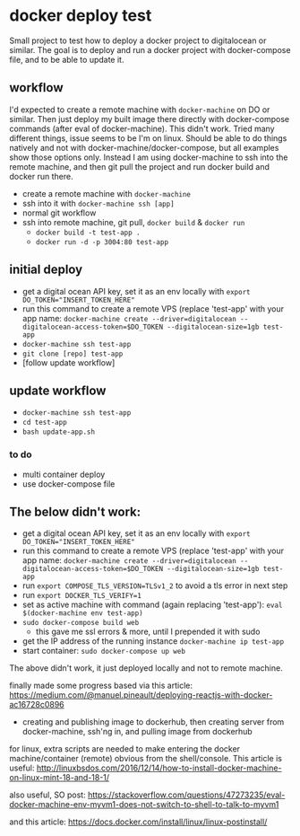 # docker deploy test

Small project to test how to deploy a docker project to digitalocean or similar. The goal is to deploy and run a docker project with docker-compose file, and to be able to update it.

## workflow

I'd expected to create a remote machine with `docker-machine` on DO or similar. Then just deploy my built image there directly with docker-compose commands (after eval of docker-machine). This didn't work. Tried many different things, issue seems to be I'm on linux. Should be able to do things natively and not with docker-machine/docker-compose, but all examples show those options only. Instead I am using docker-machine to ssh into the remote machine, and then git pull the project and run docker build and docker run there.



- create a remote machine with `docker-machine`
- ssh into it with `docker-machine ssh [app]`
- normal git workflow
- ssh into remote machine, git pull, `docker build` & `docker run`
    - `docker build -t test-app .`
    - `docker run -d -p 3004:80 test-app`

## initial deploy
- get a digital ocean API key, set it as an env locally with `export DO_TOKEN="INSERT_TOKEN_HERE"`
- run this command to create a remote VPS (replace 'test-app' with your app name: `docker-machine create --driver=digitalocean --digitalocean-access-token=$DO_TOKEN --digitalocean-size=1gb test-app`
- `docker-machine ssh test-app`
- `git clone [repo] test-app`
- [follow update workflow]


## update workflow

- `docker-machine ssh test-app`
- `cd test-app`
- `bash update-app.sh`

### to do

- multi container deploy
- use docker-compose file


## The below didn't work:

- get a digital ocean API key, set it as an env locally with `export DO_TOKEN="INSERT_TOKEN_HERE"`
- run this command to create a remote VPS (replace 'test-app' with your app name: `docker-machine create --driver=digitalocean --digitalocean-access-token=$DO_TOKEN --digitalocean-size=1gb test-app`
- run `export COMPOSE_TLS_VERSION=TLSv1_2` to avoid a tls error in next step
- run `export DOCKER_TLS_VERIFY=1`
- set as active machine with command (again replacing 'test-app'): `eval $(docker-machine env test-app)`
- `sudo docker-compose build web`
    - this gave me ssl errors & more, until I prepended it with sudo
- get the IP address of the running instance `docker-machine ip test-app`
- start container: `sudo docker-compose up web`

The above didn't work, it just deployed locally and not to remote machine.

finally made some progress based via this article: https://medium.com/@manuel.pineault/deploying-reactjs-with-docker-ac16728c0896
- creating and publishing image to dockerhub, then creating server from docker-machine, ssh'ng in, and pulling image from dockerhub

for linux, extra scripts are needed to make entering the docker machine/container (remote) obvious from the shell/console. This article is useful: http://linuxbsdos.com/2016/12/14/how-to-install-docker-machine-on-linux-mint-18-and-18-1/

also useful, SO post: https://stackoverflow.com/questions/47273235/eval-docker-machine-env-myvm1-does-not-switch-to-shell-to-talk-to-myvm1

and this article: https://docs.docker.com/install/linux/linux-postinstall/